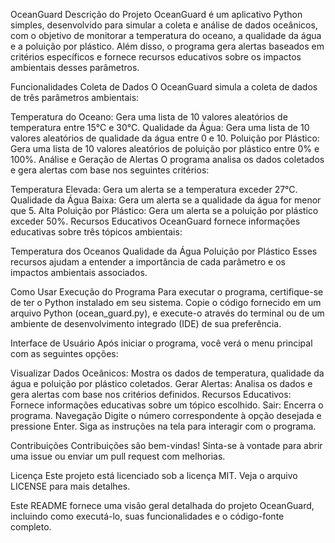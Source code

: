 OceanGuard
Descrição do Projeto
OceanGuard é um aplicativo Python simples, desenvolvido para simular a coleta e análise de dados oceânicos, com o objetivo de monitorar a temperatura do oceano, a qualidade da água e a poluição por plástico. Além disso, o programa gera alertas baseados em critérios específicos e fornece recursos educativos sobre os impactos ambientais desses parâmetros.

Funcionalidades
Coleta de Dados
O OceanGuard simula a coleta de dados de três parâmetros ambientais:

Temperatura do Oceano: Gera uma lista de 10 valores aleatórios de temperatura entre 15°C e 30°C.
Qualidade da Água: Gera uma lista de 10 valores aleatórios de qualidade da água entre 0 e 10.
Poluição por Plástico: Gera uma lista de 10 valores aleatórios de poluição por plástico entre 0% e 100%.
Análise e Geração de Alertas
O programa analisa os dados coletados e gera alertas com base nos seguintes critérios:

Temperatura Elevada: Gera um alerta se a temperatura exceder 27°C.
Qualidade da Água Baixa: Gera um alerta se a qualidade da água for menor que 5.
Alta Poluição por Plástico: Gera um alerta se a poluição por plástico exceder 50%.
Recursos Educativos
OceanGuard fornece informações educativas sobre três tópicos ambientais:

Temperatura dos Oceanos
Qualidade da Água
Poluição por Plástico
Esses recursos ajudam a entender a importância de cada parâmetro e os impactos ambientais associados.

Como Usar
Execução do Programa
Para executar o programa, certifique-se de ter o Python instalado em seu sistema. Copie o código fornecido em um arquivo Python (ocean_guard.py), e execute-o através do terminal ou de um ambiente de desenvolvimento integrado (IDE) de sua preferência.

Interface de Usuário
Após iniciar o programa, você verá o menu principal com as seguintes opções:

Visualizar Dados Oceânicos: Mostra os dados de temperatura, qualidade da água e poluição por plástico coletados.
Gerar Alertas: Analisa os dados e gera alertas com base nos critérios definidos.
Recursos Educativos: Fornece informações educativas sobre um tópico escolhido.
Sair: Encerra o programa.
Navegação
Digite o número correspondente à opção desejada e pressione Enter. Siga as instruções na tela para interagir com o programa.

Contribuições
Contribuições são bem-vindas! Sinta-se à vontade para abrir uma issue ou enviar um pull request com melhorias.

Licença
Este projeto está licenciado sob a licença MIT. Veja o arquivo LICENSE para mais detalhes.

Este README fornece uma visão geral detalhada do projeto OceanGuard, incluindo como executá-lo, suas funcionalidades e o código-fonte completo.
